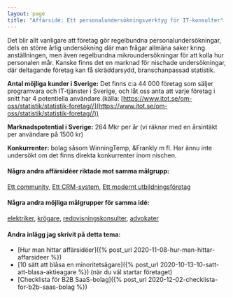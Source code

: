 ```yaml
---
layout: page
title: "Affärsidé: Ett personalundersökningsverktyg för IT-konsulter"
---
```

Det blir allt vanligare att företag gör regelbundna personalundersökningar, dels en större årlig undersökning där man frågar allmäna saker kring anställningen, men även regelbundna mikroundersökningar för att kolla hur personalen mår. Kanske finns det en marknad för nischade undersökningar, där deltagande företag kan få skräddarsydd, branschanpassad statistik.

**Antal möjliga kunder i Sverige:** Det finns c:a 44 000 företag som säljer programvara och IT-tjänster i Sverige, och låt oss anta att varje företag i snitt har 4 potentiella användare.(källa: [https://www.itot.se/om-oss/statistik/statistik-foretag//](https://www.itot.se/om-oss/statistik/statistik-foretag//))

**Marknadspotential i Sverige:** 264 Mkr per år (vi räknar med en årsintäkt per användare på 1500 kr)

**Konkurrenter:** bolag såsom WinningTemp, &Frankly m fl. Har ännu inte undersökt om det finns direkta konkurrenter inom nischen.

#### Några andra affärsidéer riktade mot samma målgrupp:
[Ett community](/affarsideer/ett-community-for-it-konsulter/), [Ett CRM-system](/affarsideer/ett-crm-system-for-it-konsulter/), [Ett modernt utbildningsföretag](/affarsideer/ett-modernt-utbildningsforetag-riktat-mot-it-konsulter/)


#### Några andra möjliga målgrupper för samma idé:
[elektriker](/affarsideer/ett-personalundersokningsverktyg-for-elektriker/), [krögare](/affarsideer/ett-personalundersokningsverktyg-for-krogare/), [redovisningskonsulter](/affarsideer/ett-personalundersokningsverktyg-for-redovisningskonsulter/), [advokater](/affarsideer/ett-personalundersokningsverktyg-for-advokater/)

#### Andra inlägg jag skrivit på detta tema:
- [Hur man hittar affärsidéer]({% post_url 2020-11-08-hur-man-hittar-affarsideer %})
- [10 sätt att blåsa en minoritetsägare]({% post_url 2020-10-13-10-satt-att-blasa-aktieagare %}) (när du väl startar företaget)
- [Checklista för B2B SaaS-bolag]({% post_url 2020-12-02-checklista-for-b2b-saas-bolag %})

